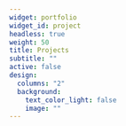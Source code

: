 ```yaml
---
widget: portfolio
widget_id: project
headless: true
weight: 50
title: Projects
subtitle: ""
active: false
design:
  columns: "2"
  background:
    text_color_light: false
    image: ""
---
```

